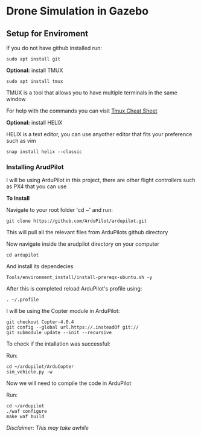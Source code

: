 # Drone Simulation in Gazebo

## Setup for Enviroment

If you do not have github installed run:

```
sudo apt install git
```

**Optional:** install TMUX

```
sudo apt install tmux
```

TMUX is a tool that allows you to have multiple terminals in the same window

For help with the commands you can visit [Tmux Cheat Sheet](https://tmuxcheatsheet.com/)

**Optional:** install HELIX

HELIX is a text editor, you can use anyother editor that fits your preference such as vim

```
snap install helix --classic
```


### Installing ArudPilot

I will be using ArduPilot in this project, there are other flight controllers such as PX4 that you can use

**To Install**

Navigate to your root folder 'cd ~' and run:

```
git clone https://github.com/ArduPilot/ardupilot.git
```

This will pull all the relevant files from ArduPilots github directory

Now navigate inside the arudpilot directory on your computer

```
cd ardupilot
```

And install its dependecies

```
Tools/environment_install/install-prereqs-ubuntu.sh -y
```

After this is completed reload ArduPilot's profile using:

```
. ~/.profile
```

I will be using the Copter module in ArduPilot:

```
git checkout Copter-4.0.4
git config --global url.https://.insteadOf git://
git submodule update --init --recursive
```

To check if the intallation was successful:

Run:

```
cd ~/ardupilot/ArduCopter
sim_vehicle.py -w
```

Now we will need to compile the code in ArduPilot

Run:
```
cd ~/ardupilot
./waf configure
make waf build
```

_Disclaimer: This may take awhile_




